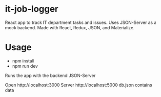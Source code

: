# it-job-logger

React app to track IT department tasks and issues. Uses JSON-Server as a mock backend. Made with React, Redux, JSON, and Materialize.

# Usage

- npm install
- npm run dev

Runs the app with the backend JSON-Server

Open http://localhost:3000 Server http://localhost:5000 db.json contains data
